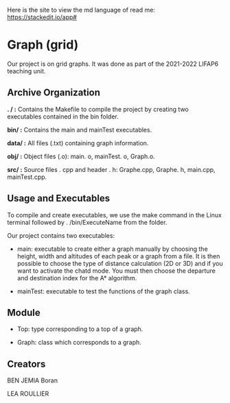 Here is the site to view the md language of read me: https://stackedit.io/app#

  

# Graph (grid)

  
Our project is on grid graphs. It was done as part of the 2021-2022 LIFAP6 teaching unit.

 

## Archive Organization

  

**. / :** Contains the Makefile to compile the project by creating two executables contained in the bin folder.

**bin/ :** Contains the main and mainTest executables.

**data/ :** All files (.txt) containing graph information.

**obj/ :** Object files (.o): main. o, mainTest. o, Graph.o.

**src/ :** Source files . cpp and header . h: Graphe.cpp, Graphe. h, main.cpp, mainTest.cpp.


## Usage and Executables


To compile and create executables, we use the make command in the Linux terminal followed by . /bin/ExecuteName from the folder.

Our project contains two executables:

- main: executable to create either a graph manually by choosing the height, width and altitudes of each peak or a graph from a file. It is then possible to choose the type of distance calculation (2D or 3D) and if you want to activate the chatd mode. You must then choose the departure and destination index for the A* algorithm.

- mainTest: executable to test the functions of the graph class.
  

## Module

- Top: type corresponding to a top of a graph.

- Graph: class which corresponds to a graph.

## Creators

BEN JEMIA Boran 

LEA ROULLIER 
